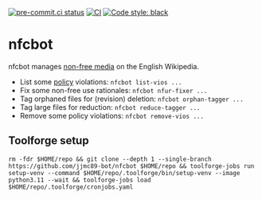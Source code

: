 [![pre-commit.ci status](https://results.pre-commit.ci/badge/github/jjmc89-bot/nfcbot/main.svg)](https://results.pre-commit.ci/latest/github/jjmc89-bot/nfcbot/main) [![CI](https://github.com/jjmc89-bot/nfcbot/actions/workflows/ci.yaml/badge.svg?branch=main)](https://github.com/jjmc89-bot/nfcbot/actions?query=workflow%3ACI+branch%3Amain) [![Code style: black](https://img.shields.io/badge/code%20style-black-000000.svg)](https://github.com/psf/black)

# nfcbot
nfcbot manages [non-free media](https://enwp.org/WP:NFC) on the English Wikipedia.
* List some [policy](https://enwp.org/WP:NFCCP) violations: `nfcbot list-vios ...`
* Fix some non-free use rationales: `nfcbot nfur-fixer ...`
* Tag orphaned files for (revision) deletion: `nfcbot orphan-tagger ...`
* Tag large files for reduction: `nfcbot reduce-tagger ...`
* Remove some policy violations: `nfcbot remove-vios ...`

## Toolforge setup
```shell
rm -fdr $HOME/repo && git clone --depth 1 --single-branch https://github.com/jjmc89-bot/nfcbot $HOME/repo && toolforge-jobs run setup-venv --command $HOME/repo/.toolforge/bin/setup-venv --image python3.11 --wait && toolforge-jobs load $HOME/repo/.toolforge/cronjobs.yaml
```
